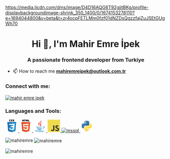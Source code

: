 https://media.licdn.com/dms/image/D4D16AQG6T92gjjtBKg/profile-displaybackgroundimage-shrink_350_1400/0/1674153278110?e=1694044800&v=beta&t=zr4ocpFETLMm0fzf01dNZDsQgzzfajZuJSEtGUgWh70

<h1 align="center">Hi 👋, I'm Mahir Emre İpek</h1>
<h3 align="center">A passionate frontend developer from Turkiye</h3>

- 📫 How to reach me **mahiremreipek@outlook.com.tr**

<h3 align="left">Connect with me:</h3>
<p align="left">
<a href="https://linkedin.com/in/mahi̇r emre i̇pek" target="blank"><img align="center" src="https://raw.githubusercontent.com/rahuldkjain/github-profile-readme-generator/master/src/images/icons/Social/linked-in-alt.svg" alt="mahi̇r emre i̇pek" height="30" width="40" /></a>
</p>

<h3 align="left">Languages and Tools:</h3>
<p align="left"> <a href="https://www.w3schools.com/css/" target="_blank" rel="noreferrer"> <img src="https://raw.githubusercontent.com/devicons/devicon/master/icons/css3/css3-original-wordmark.svg" alt="css3" width="40" height="40"/> </a> <a href="https://www.w3.org/html/" target="_blank" rel="noreferrer"> <img src="https://raw.githubusercontent.com/devicons/devicon/master/icons/html5/html5-original-wordmark.svg" alt="html5" width="40" height="40"/> </a> <a href="https://www.java.com" target="_blank" rel="noreferrer"> <img src="https://raw.githubusercontent.com/devicons/devicon/master/icons/java/java-original.svg" alt="java" width="40" height="40"/> </a> <a href="https://developer.mozilla.org/en-US/docs/Web/JavaScript" target="_blank" rel="noreferrer"> <img src="https://raw.githubusercontent.com/devicons/devicon/master/icons/javascript/javascript-original.svg" alt="javascript" width="40" height="40"/> </a> <a href="https://www.microsoft.com/en-us/sql-server" target="_blank" rel="noreferrer"> <img src="https://www.svgrepo.com/show/303229/microsoft-sql-server-logo.svg" alt="mssql" width="40" height="40"/> </a> <a href="https://www.python.org" target="_blank" rel="noreferrer"> <img src="https://raw.githubusercontent.com/devicons/devicon/master/icons/python/python-original.svg" alt="python" width="40" height="40"/> </a> </p>

<p><img align="left" src="https://github-readme-stats.vercel.app/api/top-langs?username=mahiremre&show_icons=true&locale=en&layout=compact" alt="mahiremre" /></p>

<p>&nbsp;<img align="center" src="https://github-readme-stats.vercel.app/api?username=mahiremre&show_icons=true&locale=en" alt="mahiremre" /></p>

<p><img align="center" src="https://github-readme-streak-stats.herokuapp.com/?user=mahiremre&" alt="mahiremre" /></p>

